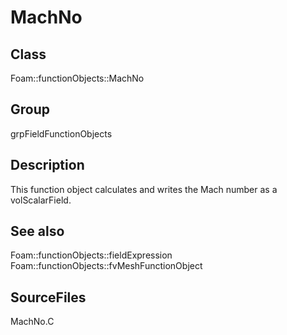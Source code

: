 # MachNo 
## Class
Foam::functionObjects::MachNo

## Group
grpFieldFunctionObjects

## Description
This function object calculates and writes the Mach number as a
volScalarField.

## See also
Foam::functionObjects::fieldExpression
Foam::functionObjects::fvMeshFunctionObject

## SourceFiles
MachNo.C

